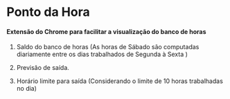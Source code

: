 # Ponto da Hora
#### Extensão do Chrome para facilitar a visualização do banco de horas

1. Saldo do banco de horas  (As horas de Sábado são computadas diariamente entre os dias trabalhados de Segunda à Sexta )

2. Previsão de saída.

3. Horário limite para saída (Considerando o limite de 10 horas trabalhadas no dia)
